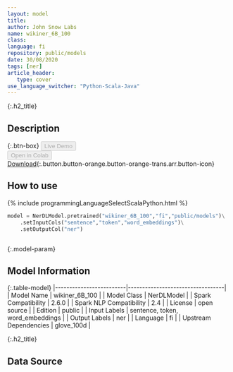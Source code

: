 ```yaml
---
layout: model
title: 
author: John Snow Labs
name: wikiner_6B_100
class: 
language: fi
repository: public/models
date: 30/08/2020
tags: [ner]
article_header:
   type: cover
use_language_switcher: "Python-Scala-Java"
---
```


{:.h2_title}
## Description 




{:.btn-box}
<button class="button button-orange" disabled>Live Demo</button><br/><button class="button button-orange" disabled>Open in Colab</button><br/>[Download](https://s3.amazonaws.com/auxdata.johnsnowlabs.com/public/models/finnish_ner_6B_100_fi_2.6.0_2.4_1598965807300.zip){:.button.button-orange.button-orange-trans.arr.button-icon}<br/>

## How to use 
<div class="tabs-box" markdown="1">

{% include programmingLanguageSelectScalaPython.html %}

```python
model = NerDLModel.pretrained("wikiner_6B_100","fi","public/models")\
	.setInputCols("sentence","token","word_embeddings")\
	.setOutputCol("ner")
```

```scala

```
</div>



{:.model-param}
## Model Information

{:.table-model}
|-------------------------|----------------------------------|
| Model Name              | wikiner_6B_100                   |
| Model Class             | NerDLModel                       |
| Spark Compatibility     | 2.6.0                            |
| Spark NLP Compatibility | 2.4                              |
| License                 | open source                      |
| Edition                 | public                           |
| Input Labels            | sentence, token, word_embeddings |
| Output Labels           | ner                              |
| Language                | fi                               |
| Upstream Dependencies   | glove_100d                       |




{:.h2_title}
## Data Source



